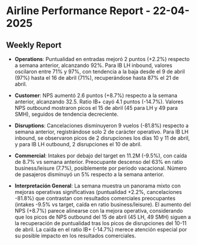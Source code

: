 # Airline Performance Report - 22-04-2025

## Weekly Report

- **Operations**: Puntualidad en entradas mejoró 2 puntos (+2.2%) respecto a semana anterior, alcanzando 92%. Para IB LH inbound, valores oscilaron entre 71% y 97%, con tendencia a la baja desde el 9 de abril (97%) hasta el 16 de abril (71%), recuperándose hasta 87% el 21 de abril.

- **Customer**: NPS aumentó 2.6 puntos (+8.7%) respecto a la semana anterior, alcanzando 32.5. Ratio IB+ cayó 4.1 puntos (-14.7%). Valores NPS outbound mostraron picos el 15 de abril (45 para LH y 49 para SMH), seguidos de tendencia decreciente.

- **Disruptions**: Cancelaciones disminuyeron 9 vuelos (-81.8%) respecto a semana anterior, registrándose solo 2 de carácter operativo. Para IB LH inbound, se observaron picos de 2 disrupciones los días 10 y 11 de abril, y para IB LH outbound, 2 disrupciones el 10 de abril.

- **Commercial**: Intakes por debajo del target en 11.2M (-9.5%), con caída de 8.7% vs semana anterior. Preocupante descenso del 63% en ratio business/leisure (7.7%), posiblemente por periodo vacacional. Número de pasajeros disminuyó un 5% respecto a la semana anterior.

- **Interpretación General**: La semana muestra un panorama mixto con mejoras operativas significativas (puntualidad +2.2%, cancelaciones -81.8%) que contrastan con resultados comerciales preocupantes (intakes -9.5% vs target, caída en ratio business/leisure). El aumento del NPS (+8.7%) parece alinearse con la mejora operativa, considerando que los picos de NPS outbound del 15 de abril (45 LH, 49 SMH) siguen a la recuperación de puntualidad tras los picos de disrupciones del 10-11 de abril. La caída en el ratio IB+ (-14.7%) merece atención especial por su posible impacto en los resultados comerciales.

